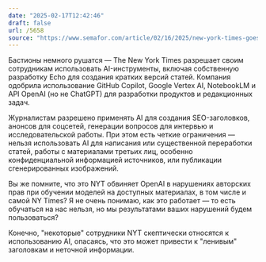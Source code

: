 ```yaml
---
date: "2025-02-17T12:42:46"
draft: false
url: /5658
source: "https://www.semafor.com/article/02/16/2025/new-york-times-goes-all-in-on-internal-ai-tools"
---
```


Бастионы немного рушатся — The New York Times разрешает своим сотрудникам использовать AI-инструменты, включая собственную разработку Echo для создания кратких версий статей. Компания одобрила использование GitHub Copilot, Google Vertex AI, NotebookLM и API OpenAI (но не ChatGPT) для разработки продуктов и редакционных задач.

Журналистам разрешено применять AI для создания SEO-заголовков, анонсов для соцсетей, генерации вопросов для интервью и исследовательской работы. При этом есть четкие ограничения — нельзя использовать AI для написания или существенной переработки статей, работы с материалами третьих лиц, особенно конфиденциальной информацией источников, или публикации сгенерированных изображений.

Вы же помните, что это NYT обвиняет OpenAI в нарушениях авторских прав при обучении моделей на доступных материалах, в том числе и самой NY Times? Я не очень понимаю, как это работает — то есть обучаться на нас нельзя, но мы результатами ваших нарушений будем пользоваться?

Конечно, "некоторые" сотрудники NYT скептически относятся к использованию AI, опасаясь, что это может привести к "ленивым" заголовкам и неточной информации.
